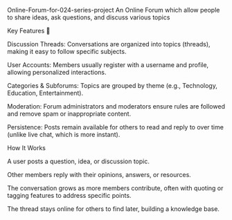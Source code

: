 Online-Forum-for-024-series-project An Online Forum which allow people to share ideas, ask questions, and discuss various topics

Key Features 🔑

Discussion Threads: Conversations are organized into topics (threads), making it easy to follow specific subjects.

User Accounts: Members usually register with a username and profile, allowing personalized interactions.

Categories & Subforums: Topics are grouped by theme (e.g., Technology, Education, Entertainment).

Moderation: Forum administrators and moderators ensure rules are followed and remove spam or inappropriate content.

Persistence: Posts remain available for others to read and reply to over time (unlike live chat, which is more instant).

How It Works

A user posts a question, idea, or discussion topic.

Other members reply with their opinions, answers, or resources.

The conversation grows as more members contribute, often with quoting or tagging features to address specific points.

The thread stays online for others to find later, building a knowledge base.
